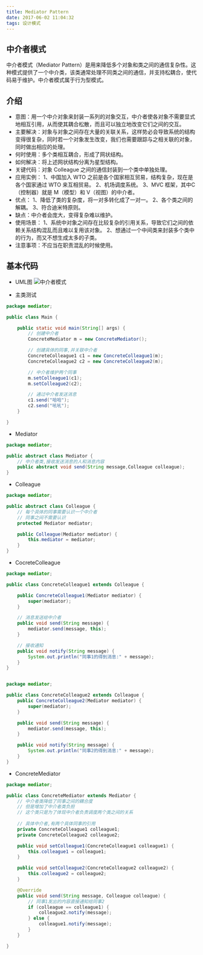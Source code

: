 ```yaml
---
title: Mediator Pattern
date: 2017-06-02 11:04:32
tags: 设计模式
---
```

## 中介者模式
中介者模式（Mediator Pattern）是用来降低多个对象和类之间的通信复杂性。这种模式提供了一个中介类，该类通常处理不同类之间的通信，并支持松耦合，使代码易于维护。中介者模式属于行为型模式。

## 介绍 
* 意图：用一个中介对象来封装一系列的对象交互，中介者使各对象不需要显式地相互引用，从而使其耦合松散，而且可以独立地改变它们之间的交互。
* 主要解决：对象与对象之间存在大量的关联关系，这样势必会导致系统的结构变得很复杂，同时若一个对象发生改变，我们也需要跟踪与之相关联的对象，同时做出相应的处理。
* 何时使用：多个类相互耦合，形成了网状结构。
* 如何解决：将上述网状结构分离为星型结构。
* 关键代码：对象 Colleague 之间的通信封装到一个类中单独处理。
* 应用实例： 1、中国加入 WTO 之前是各个国家相互贸易，结构复杂，现在是各个国家通过 WTO 来互相贸易。 2、机场调度系统。 3、MVC 框架，其中C（控制器）就是 M（模型）和 V（视图）的中介者。
* 优点： 1、降低了类的复杂度，将一对多转化成了一对一。 2、各个类之间的解耦。 3、符合迪米特原则。
* 缺点：中介者会庞大，变得复杂难以维护。
* 使用场景： 1、系统中对象之间存在比较复杂的引用关系，导致它们之间的依赖关系结构混乱而且难以复用该对象。 2、想通过一个中间类来封装多个类中的行为，而又不想生成太多的子类。
* 注意事项：不应当在职责混乱的时候使用。


## 基本代码
* UML图
![中介者模式](Mediator.png)

* 主类测试
```java
package mediator;

public class Main {

	public static void main(String[] args) {
		// 创建中介者
		ConcreteMediator m = new ConcreteMediator();

		// 创建具体的同事,并关联中介者
		ConcreteColleague1 c1 = new ConcreteColleague1(m);
		ConcreteColleague2 c2 = new ConcreteColleague2(m);

		// 中介者维护两个同事
		m.setColleague1(c1);
		m.setColleague2(c2);

		// 通过中介者发送消息
		c1.send("哈哈");
		c2.send("吼吼");
	}

}
```

* Mediator
```java
package mediator;

public abstract class Mediator {
	// 中介者类,接收发送消息的人和消息内容
	public abstract void send(String message,Colleague colleague);
}
```

* Colleague
```java
package mediator;

public abstract class Colleague {
	// 每个具体的同事需要认识一个中介者
	// 同事之间不需要认识
	protected Mediator mediator;

	public Colleague(Mediator mediator) {
		this.mediator = mediator;
	}
}
```

* CocreteColleague
```java
package mediator;

public class ConcreteColleague1 extends Colleague {

	public ConcreteColleague1(Mediator mediator) {
		super(mediator);
	}

	// 消息发送给中介者
	public void send(String message) {
		mediator.send(message, this);
	}

	// 接收通知
	public void notify(String message) {
		System.out.println("同事1的得到消息:" + message);
	}
}


package mediator;

public class ConcreteColleague2 extends Colleague {
	public ConcreteColleague2(Mediator mediator) {
		super(mediator);
	}

	public void send(String message) {
		mediator.send(message, this);
	}

	public void notify(String message) {
		System.out.println("同事2的得到消息:" + message);
	}
}
```

* ConcreteMediator
```java
package mediator;

public class ConcreteMediator extends Mediator {
	// 中介者类降低了同事之间的耦合度
	// 但是增加了中介者类负担
	// 这个类只是为了体现中介者负责调度两个类之间的关系
	
	// 具体中介者,有两个具体同事的引用
	private ConcreteColleague1 colleague1;
	private ConcreteColleague2 colleague2;

	public void setColleague1(ConcreteColleague1 colleague1) {
		this.colleague1 = colleague1;
	}

	public void setColleague2(ConcreteColleague2 colleague2) {
		this.colleague2 = colleague2;
	}

	@Override
	public void send(String message, Colleague colleague) {
		// 同事1发出的内容直接通知给同事2
		if (colleague == colleague1) {
			colleague2.notify(message);
		} else {
			colleague1.notify(message);
		}
	}

}
```
